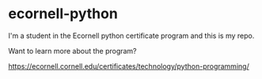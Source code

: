 # ecornell-python
 I'm a student in the Ecornell python certificate program and this is my repo. 
 
 Want to learn more about the program?
 
 https://ecornell.cornell.edu/certificates/technology/python-programming/
